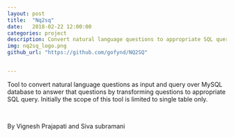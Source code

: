 ```yaml
---
layout: post
title:  "Nq2sq"
date:   2018-02-22 12:00:00
categories: project
description: Convert natural language questions to appropriate SQL query over MYSQL db 
img: nq2sq_logo.png
github_url: "https://github.com/gofynd/NQ2SQ"


---
```



<p>Tool to convert natural language questions as input and query over MySQL database to answer that questions by transforming questions to appropriate SQL query. Initially the scope of this tool is limited to single table only.</p>

<br>
<p>By Vignesh Prajapati and Siva subramani</p>

